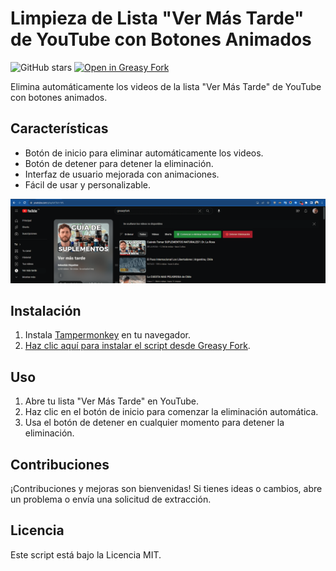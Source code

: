 # Limpieza de Lista "Ver Más Tarde" de YouTube con Botones Animados

![GitHub stars](https://img.shields.io/github/stars/SebastianRiquelmeM/TamperMonkeyEliminarVerMasTardeYoutube?style=social)
[![Open in Greasy Fork](https://img.shields.io/badge/Open%20in-Greasy%20Fork-green)](https://greasyfork.org/es/scripts/480797-limpieza-de-lista-ver-m%C3%A1s-tarde-de-youtube-con-botones-animados)

Elimina automáticamente los videos de la lista "Ver Más Tarde" de YouTube con botones animados.

## Características

-   Botón de inicio para eliminar automáticamente los videos.
-   Botón de detener para detener la eliminación.
-   Interfaz de usuario mejorada con animaciones.
-   Fácil de usar y personalizable.

![Screenshot](./screenshot.png)

## Instalación

1. Instala [Tampermonkey](https://www.tampermonkey.net/) en tu navegador.
2. [Haz clic aquí para instalar el script desde Greasy Fork](https://greasyfork.org/es/scripts/480797-limpieza-de-lista-ver-m%C3%A1s-tarde-de-youtube-con-botones-animados).

## Uso

1. Abre tu lista "Ver Más Tarde" en YouTube.
2. Haz clic en el botón de inicio para comenzar la eliminación automática.
3. Usa el botón de detener en cualquier momento para detener la eliminación.

## Contribuciones

¡Contribuciones y mejoras son bienvenidas! Si tienes ideas o cambios, abre un problema o envía una solicitud de extracción.

## Licencia

Este script está bajo la Licencia MIT.
